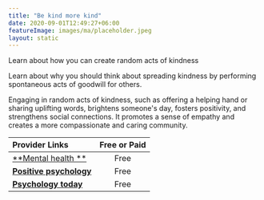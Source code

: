 ```yaml
---
title: "Be kind more kind"
date: 2020-09-01T12:49:27+06:00
featureImage: images/ma/placeholder.jpeg
layout: static
---
```


Learn about how you can create random acts of kindness

Learn about why you should think about spreading kindness by performing spontaneous acts of goodwill for others.

Engaging in random acts of kindness, such as offering a helping hand or sharing uplifting words, brightens someone's day, fosters positivity, and strengthens social connections. It promotes a sense of empathy and creates a more compassionate and caring community.

| Provider Links      | Free or Paid  |  
| :-----------          | :--------------:      |  
| [**Mental health **](https://www.mentalhealth.org.uk/explore-mental-health/kindness-and-mental-health/random-acts-kindness) | Free | 
| [**Positive psychology**](https://positivepsychology.com/random-acts-kindness/) | Free  | 
| [**Psychology today**](https://www.psychologytoday.com/us/blog/emotional-nourishment/201711/why-random-acts-kindness-matter-your-well-being) | Free | 
  

<br/><br/>






